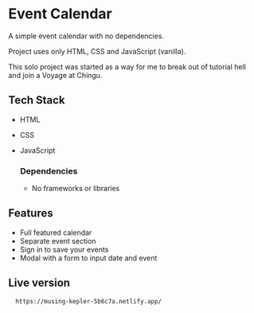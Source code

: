 
# Event Calendar

A simple event calendar with no dependencies.

Project uses only HTML, CSS and JavaScript (vanilla).

This solo project was started as a way for me to break out of tutorial hell and join a Voyage at Chingu.


## Tech Stack

- HTML
- CSS
- JavaScript

  ### Dependencies

  - No frameworks or libraries
  
  
## Features

- Full featured calendar
- Separate event section
- Sign in to save your events
- Modal with a form to input date and event

  
## Live version


```bash
  https://musing-kepler-5b6c7a.netlify.app/
```


  